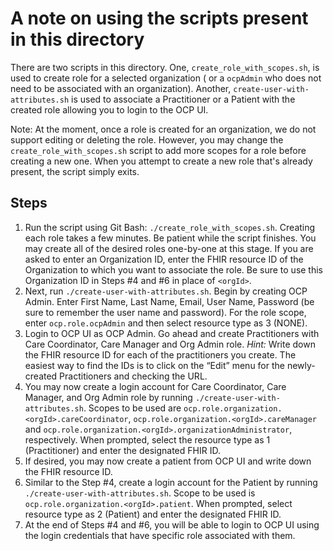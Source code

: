 # A note on using the scripts present in this directory

There are two scripts in this directory. One, `create_role_with_scopes.sh`, is used to create role for a selected organization ( or a `ocpAdmin` who does not need to be associated with an organization). Another, `create-user-with-attributes.sh` is used to associate a Practitioner or a Patient with the created role allowing you to login to the OCP UI. 

Note: At the moment, once a role is created for an organization, we do not support editing or deleting the role. However, you may change the `create_role_with_scopes.sh` script to add more scopes for a role before creating a new one. When you attempt to create a new role that's already present, the script simply exits.

## Steps
1.  Run the script using Git Bash: `./create_role_with_scopes.sh`. Creating each role takes a few minutes.  Be patient while the script finishes. You may create all of the desired roles one-by-one at this stage. If you are asked to enter an Organization ID, enter the FHIR resource ID of the Organization to which you want to associate the role. Be sure to use this Organization ID in Steps #4 and #6 in place of `<orgId>`. 
2.	Next, run `./create-user-with-attributes.sh`. Begin by creating OCP Admin. Enter First Name, Last Name, Email, User Name, Password (be sure to remember the user name and password). For the role scope, enter `ocp.role.ocpAdmin` and then select resource type as 3 (NONE).
3.	Login to OCP UI as OCP Admin. Go ahead and create Practitioners with Care Coordinator, Care Manager and Org Admin role. *Hint:* Write down the FHIR resource ID for each of the practitioners you create. The easiest way to find the IDs is to click on the “Edit” menu for the newly-created Practitioners and checking the URL.
4.	You may now create a login account for Care Coordinator, Care Manager, and Org Admin role by  running `./create-user-with-attributes.sh`. Scopes to be used are `ocp.role.organization.<orgId>.careCoordinator`, `ocp.role.organization.<orgId>.careManager` and `ocp.role.organization.<orgId>.organizationAdministrator`, respectively. When prompted, select the resource type as 1 (Practitioner) and enter the designated FHIR ID.
5.	If desired, you may now create a patient from OCP UI and write down the FHIR resource ID.
6.	Similar to the Step #4, create a login account for the Patient by running `./create-user-with-attributes.sh`. Scope to be used is `ocp.role.organization.<orgId>.patient`. When prompted, select resource type as 2 (Patient) and enter the designated FHIR ID.
7.  At the end of Steps #4 and #6, you will be able to login to OCP UI using the login credentials that have specific role associated with them.
